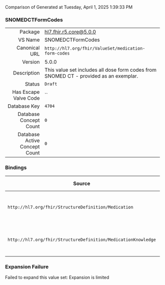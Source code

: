 Comparison of 
Generated at Tuesday, April 1, 2025 1:39:33 PM

### SNOMEDCTFormCodes

|      |     |
| ---: | --- |
| Package | hl7.fhir.r5.core@5.0.0 |
| VS Name | SNOMEDCTFormCodes |
| Canonical URL | `http://hl7.org/fhir/ValueSet/medication-form-codes` |
| Version | 5.0.0 |
| Description | This value set includes all dose form codes from SNOMED CT - provided as an exemplar. |
| Status | `Draft` |
| Has Escape Valve Code | `` |
| Database Key | `4704` |
| Database Concept Count | `0` |
| Database Active Concept Count | `0` |
### Bindings

| Source | Element | Binding | Strength | Element Short |
| ------ | ------- | ------- | -------- | ------------- |
| `http://hl7.org/fhir/StructureDefinition/Medication` | `Medication.doseForm` | `http://hl7.org/fhir/ValueSet/medication-form-codes` | `Example` | powder \| tablets \| capsule + |
| `http://hl7.org/fhir/StructureDefinition/MedicationKnowledge` | `MedicationKnowledge.definitional.doseForm` | `http://hl7.org/fhir/ValueSet/medication-form-codes` | `Example` | powder \| tablets \| capsule + |

### Expansion Failure

Failed to expand this value set: Expansion is limited
